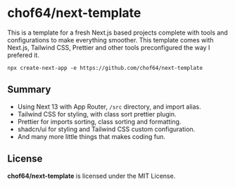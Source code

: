 # chof64/next-template

This is a template for a fresh Next.js based projects complete with tools and configurations to make everything smoother. This template comes with Next.js, Tailwind CSS, Prettier and other tools preconfigured the way I prefered it.

```
npx create-next-app -e https://github.com/chof64/next-template
```

## Summary

- Using Next 13 with App Router, `/src` directory, and import alias.
- Tailwind CSS for styling, with class sort prettier plugin.
- Prettier for imports sorting, class sorting and formatting.
- shadcn/ui for styling and Tailwind CSS custom configuration.
- And many more little things that makes coding fun.

## License
**chof64/next-template** is licensed under the MIT License.
